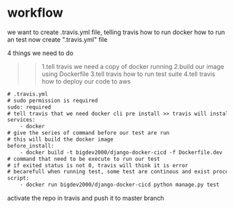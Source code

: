 # workflow

we want to create .travis.yml file, telling travis how to run docker how to run an test
now create ".travis.yml" file

4 things we need to do
>>1.tell travis we need a copy of docker running 
>>2.build our image using Dockerfile
>>3.tell travis how to run test suite
>>4.tell travis how to deploy our code to aws

```txt
# .travis.yml
# sudo permission is required
sudo: required
# tell travis that we need docker cli pre install >> travis will install it
services: 
    - docker
# give the series of command before our test are run
# this will build the docker image
before_install:
    - docker build -t bigdev2000/django-docker-cicd -f Dockerfile.dev .
# command that need to be execute to run our test
# if exited status is not 0, travis will think it is error
# becarefull when running test, some test are continous and exist process, you need to make sure command test run only onece
script:
    - docker run bigdev2000/django-docker-cicd python manage.py test
```

activate the repo in travis and push it to master branch